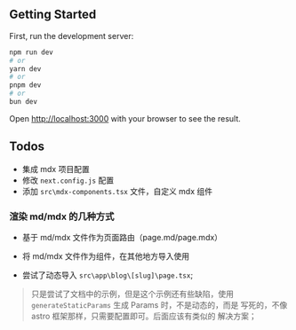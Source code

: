 
## Getting Started

First, run the development server:

```bash
npm run dev
# or
yarn dev
# or
pnpm dev
# or
bun dev
```

Open [http://localhost:3000](http://localhost:3000) with your browser to see the result.

## Todos
- 集成 mdx 项目配置
- 修改 `next.config.js` 配置
- 添加 `src\mdx-components.tsx` 文件，自定义 mdx 组件

### 渲染 md/mdx 的几种方式
- 基于 md/mdx 文件作为页面路由（page.md/page.mdx）
- 将 md/mdx 文件作为组件，在其他地方导入使用

- 尝试了动态导入 `src\app\blog\[slug]\page.tsx`;
> 只是尝试了文档中的示例，但是这个示例还有些缺陷，使用
> `generateStaticParams` 生成 Params 时，不是动态的，而是
> 写死的，不像 astro 框架那样，只需要配置即可。后面应该有类似的
> 解决方案；